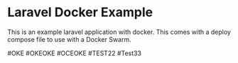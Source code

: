 # Laravel Docker Example

This is an example laravel application with docker.  This comes with a
deploy compose file to use with a Docker Swarm.

#OKE
#OKEOKE
#OCEOKE
#TEST22
#Test33